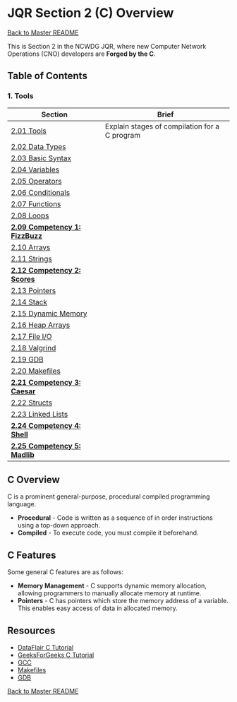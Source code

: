 # JQR Section 2 (C) Overview

[Back to Master README](../README.md)

This is Section 2 in the NCWDG JQR, where new Computer Network Operations (CNO) developers are **Forged by the C**.

## Table of Contents
### 1. Tools
|     Section    |   Brief   |
-----------------|-----------|
| [2.01 Tools](2.01_tools/README.md) | Explain stages of compilation for a C program | 
| [2.02 Data Types](2.02_data_types/README.md)  |  |
| [2.03 Basic Syntax](2.03_basic_syntax/README.md)  |  |
| [2.04 Variables](2.04_variables/README.md)  |  |
| [2.05 Operators](2.05_operators/README.md)  |  |
| [2.06 Conditionals](2.06_conditionals/README.md)  |  |
| [2.07 Functions](2.07_functions/README.md)  |  |
| [2.08 Loops](2.08_loops/README.md)  |  |
| **[2.09 Competency 1: FizzBuzz](2.09_competency_1_fizzbuzz/README.md)**  |  |
| [2.10 Arrays](2.10_arrays/README.md)  |  |
| [2.11 Strings](2.11_strings/README.md)  |  |
| **[2.12 Competency 2: Scores](2.12_competency_2_scores/README.md)**  |  |
| [2.13 Pointers](2.13_pointers/README.md)  |  |
| [2.14 Stack](2.14_stack/README.md)  |  |
| [2.15 Dynamic Memory](2.15_dynamic_memory/README.md)  |  |
| [2.16 Heap Arrays](2.16_heap_arrays_strings/README.md)  |  |
| [2.17 File I/O](2.17_file_input_output/README.md)  |  |
| [2.18 Valgrind](2.18_valgrind/README.md)  |  |
| [2.19 GDB](2.19_gdb/README.md)  |  |
| [2.20 Makefiles](2.20_makefiles/README.md)  |  |
| **[2.21 Competency 3: Caesar](2.21_competency_3_caesar/README.md)**  |  |
| [2.22 Structs](2.22_structs/README.md)  |  |
| [2.23 Linked Lists](2.23_linked_lists/README.md)  |  |
| **[2.24 Competency 4: Shell](2.24_competency_4_shell/README.md)**  |  |
| **[2.25 Competency 5: Madlib](2.25_competency_5_madlib/README.md)**  |  |

## C Overview
C is a prominent general-purpose, procedural compiled programming language. 
- **Procedural** - Code is written as a sequence of in order instructions using a top-down approach. 
- **Compiled** - To execute code, you must compile it beforehand.  

## C Features
Some general C features are as follows:
- **Memory Management** - C supports dynamic memory allocation, allowing programmers to manually allocate memory at runtime. 
- **Pointers** - C has pointers which store the memory address of a variable. This enables easy access of data in allocated memory. 

## Resources
- [DataFlair C Tutorial](https://data-flair.training/blogs/c-tutorial/)
- [GeeksForGeeks C Tutorial](https://www.geeksforgeeks.org/c-programming-language/?ref=shm)
- [GCC](https://gcc.gnu.org/onlinedocs/gcc)
- [Makefiles](https://www.gnu.org/software/make/manual/make.html)
- [GDB](https://darkdust.net/files/GDB%20Cheat%20Sheet.pdf)


[Back to Master README](../README.md)

